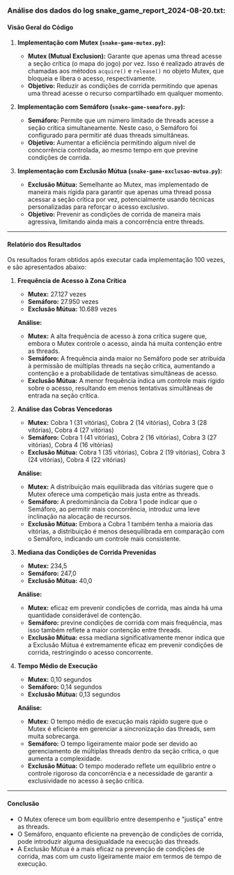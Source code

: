### Análise dos dados do log snake_game_report_2024-08-20.txt:

#### **Visão Geral do Código**

1. **Implementação com Mutex (`snake-game-mutex.py`):**
   - **Mutex (Mutual Exclusion):** Garante que apenas uma thread acesse a seção crítica (o mapa do jogo) por vez. Isso é realizado através de chamadas aos métodos `acquire()` e `release()` no objeto Mutex, que bloqueia e libera o acesso, respectivamente.
   - **Objetivo:** Reduzir as condições de corrida permitindo que apenas uma thread acesse o recurso compartilhado em qualquer momento.

2. **Implementação com Semáforo (`snake-game-semaforo.py`):**
   - **Semáforo:** Permite que um número limitado de threads acesse a seção crítica simultaneamente. Neste caso, o Semáforo foi configurado para permitir até duas threads simultâneas.
   - **Objetivo:** Aumentar a eficiência permitindo algum nível de concorrência controlada, ao mesmo tempo em que previne condições de corrida.

3. **Implementação com Exclusão Mútua (`snake-game-exclusao-mutua.py`):**
   - **Exclusão Mútua:** Semelhante ao Mutex, mas implementado de maneira mais rígida para garantir que apenas uma thread possa acessar a seção crítica por vez, potencialmente usando técnicas personalizadas para reforçar o acesso exclusivo.
   - **Objetivo:** Prevenir as condições de corrida de maneira mais agressiva, limitando ainda mais a concorrência entre threads.

---

#### **Relatório dos Resultados**

Os resultados foram obtidos após executar cada implementação 100 vezes, e são apresentados abaixo:

1. **Frequência de Acesso à Zona Crítica**
   - **Mutex:** 27.127 vezes
   - **Semáforo:** 27.950 vezes
   - **Exclusão Mútua:** 10.689 vezes

   **Análise:**
   - **Mutex:** A alta frequência de acesso à zona crítica sugere que, embora o Mutex controle o acesso, ainda há muita contenção entre as threads.
   - **Semáforo:** A frequência ainda maior no Semáforo pode ser atribuída à permissão de múltiplas threads na seção crítica, aumentando a contenção e a probabilidade de tentativas simultâneas de acesso.
   - **Exclusão Mútua:** A menor frequência indica um controle mais rígido sobre o acesso, resultando em menos tentativas simultâneas de entrada na seção crítica.

2. **Análise das Cobras Vencedoras**
   - **Mutex:** Cobra 1 (31 vitórias), Cobra 2 (14 vitórias), Cobra 3 (28 vitórias), Cobra 4 (27 vitórias)
   - **Semáforo:** Cobra 1 (41 vitórias), Cobra 2 (16 vitórias), Cobra 3 (27 vitórias), Cobra 4 (16 vitórias)
   - **Exclusão Mútua:** Cobra 1 (35 vitórias), Cobra 2 (19 vitórias), Cobra 3 (24 vitórias), Cobra 4 (22 vitórias)

   **Análise:**
   - **Mutex:** A distribuição mais equilibrada das vitórias sugere que o Mutex oferece uma competição mais justa entre as threads.
   - **Semáforo:** A predominância da Cobra 1 pode indicar que o Semáforo, ao permitir mais concorrência, introduz uma leve inclinação na alocação de recursos.
   - **Exclusão Mútua:** Embora a Cobra 1 também tenha a maioria das vitórias, a distribuição é menos desequilibrada em comparação com o Semáforo, indicando um controle mais consistente.

3. **Mediana das Condições de Corrida Prevenidas**
   - **Mutex:** 234,5
   - **Semáforo:** 247,0
   - **Exclusão Mútua:** 40,0

   **Análise:**
   - **Mutex:**  eficaz em prevenir condições de corrida, mas ainda há uma quantidade considerável de contenção.
   - **Semáforo:** previne condições de corrida com mais frequência, mas isso também reflete a maior contenção entre threads.
   - **Exclusão Mútua:** essa mediana significativamente menor indica que a Exclusão Mútua é extremamente eficaz em prevenir condições de corrida, restringindo o acesso concorrente.

4. **Tempo Médio de Execução**
   - **Mutex:** 0,10 segundos
   - **Semáforo:** 0,14 segundos
   - **Exclusão Mútua:** 0,13 segundos

   **Análise:**
   - **Mutex:** O tempo médio de execução mais rápido sugere que o Mutex é eficiente em gerenciar a sincronização das threads, sem muita sobrecarga.
   - **Semáforo:** O tempo ligeiramente maior pode ser devido ao gerenciamento de múltiplas threads dentro da seção crítica, o que aumenta a complexidade.
   - **Exclusão Mútua:** O tempo moderado reflete um equilíbrio entre o controle rigoroso da concorrência e a necessidade de garantir a exclusividade no acesso à seção crítica.

---

#### **Conclusão**

- O Mutex oferece um bom equilíbrio entre desempenho e "justiça" entre as threads.
- O Semáforo, enquanto eficiente na prevenção de condições de corrida, pode introduzir alguma desigualdade na execução das threads.
- A Exclusão Mútua é a mais eficaz na prevenção de condições de corrida, mas com um custo ligeiramente maior em termos de tempo de execução.
